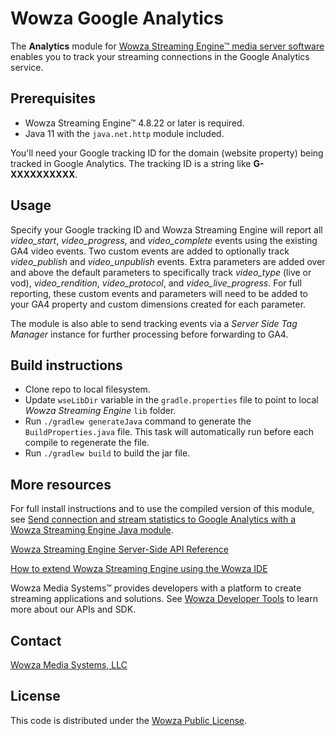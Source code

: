 # Wowza Google Analytics
The **Analytics** module for [Wowza Streaming Engine™ media server software](https://www.wowza.com/products/streaming-engine) enables you to track your streaming connections in the Google Analytics service.

## Prerequisites
* Wowza Streaming Engine™ 4.8.22 or later is required.
* Java 11 with the `java.net.http` module included.

You'll need your Google tracking ID for the domain (website property) being tracked in Google Analytics. The tracking ID is a string like **G-XXXXXXXXXX**.

## Usage
Specify your Google tracking ID and Wowza Streaming Engine will report all _video_start_, _video_progress_, and _video_complete_ events using the existing GA4 video events. Two custom events are added to optionally track _video_publish_ and _video_unpublish_ events.  Extra parameters are added over and above the default parameters to specifically track _video_type_ (live or vod), _video_rendition_, _video_protocol_, and _video_live_progress_.  For full reporting, these custom events and parameters will need to be added to your GA4 property and custom dimensions created for each parameter.

The module is also able to send tracking events via a _Server Side Tag Manager_ instance for further processing before forwarding to GA4.

## Build instructions
* Clone repo to local filesystem.
* Update `wseLibDir` variable in the `gradle.properties` file to point to local _Wowza Streaming Engine_ `lib` folder.
* Run `./gradlew generateJava` command to generate the `BuildProperties.java` file.  This task will automatically run before each compile to regenerate the file.
* Run `./gradlew build` to build the jar file.

## More resources
For full install instructions and to use the compiled version of this module, see [Send connection and stream statistics to Google Analytics with a Wowza Streaming Engine Java module](https://www.wowza.com/docs/how-to-send-connection-and-stream-statistics-to-google-analytics-analytics).

[Wowza Streaming Engine Server-Side API Reference](https://www.wowza.com/resources/serverapi/)

[How to extend Wowza Streaming Engine using the Wowza IDE](https://www.wowza.com/docs/how-to-extend-wowza-streaming-engine-using-the-wowza-ide)

Wowza Media Systems™ provides developers with a platform to create streaming applications and solutions. See [Wowza Developer Tools](https://www.wowza.com/developer) to learn more about our APIs and SDK.

## Contact
[Wowza Media Systems, LLC](https://www.wowza.com/contact)

## License
This code is distributed under the [Wowza Public License](/LICENSE.txt).

